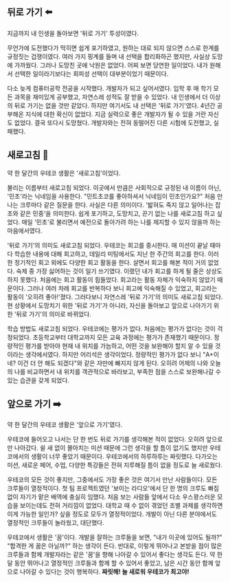 ## 뒤로 가기 ⬅️

지금까지 내 인생을 돌아보면 '뒤로 가기' 투성이였다. 

무언가에 도전했다가 막히면 쉽게 포기하였고, 원하는 대로 되지 않으면 스스로 한계를 규정짓는 겁쟁이였다. 여러 가지 핑계를 들며 내 선택을 합리화하곤 했지만, 사실상 도망에 가까웠다. 그러나 도망친 곳에 낙원은 없었다. 어찌 보면 당연한 일이었다. 내가 원해서 선택한 일이라기보다는 회피성 선택이 대부분이었기 때문이다.

다소 늦게 컴퓨터공학 전공을 시작했다. 개발자가 되고 싶어서였다. 입학 후 매 학기 모든 과목을 재미있게 공부했고, 자연스레 성적도 잘 받을 수 있었다. 내 인생에서 더 이상의 뒤로 가기는 없을 것만 같았다. 하지만 여기서도 내 선택은 '뒤로 가기'였다. 4년간 공부해온 지식에 대한 확신이 없었다. 지금 실력으로 좋은 개발자가 될 수 있을 거란 자신도 없었다. 결국 또다시 도망쳤다. 개발자와는 전혀 동떨어진 다른 시험에 도전했고, 실패했다.

## 새로고침 🔄

약 한 달간의 우테코 생활은 '새로고침'이었다. 

불리는 이름부터 새로고침 되었다. 이곳에서 만큼은 사회적으로 규정된 내 이름이 아닌, '민초'라는 닉네임을 사용한다. "민트초코를 좋아하셔서 닉네임이 민초인가요?" 처음 만나는 크루마다 같은 질문을 한다. 사실은 다른 의미이다. '밟혀도 죽지 않고 일어나는 잡초와 같은 민중'을 의미한다. 쉽게 포기하고, 도망치고, 끈기 없는 나를 새로고침 하고 싶었다. 매일 '민초'로 불리면서 예전으로 돌아가려 하는 나를 제지할 수 있지 않을까 하는 마음에서였다.

'뒤로 가기'의 의미도 새로고침 되었다. 우테코는 회고를 중시한다. 매 미션이 끝날 때마다 학습한 내용에 대해 회고하고, 데일리 미팅에서도 지난 한 주간의 회고를 한다. 이러한 정기적인 회고 외에도 다양한 회고 활동을 한다. 살면서 회고를 해본 적이 거의 없었다. 숙제 중 가장 싫어하는 것이 일기 쓰기였다. 이랬던 내가 회고를 하게 될 줄은 상상도 하지 못했다. 처음에는 회고 활동이 힘들었다. 회고라는 활동 자체가 익숙하지 않았기 때문이다. 그러나 여러 차례 회고를 반복하다 보니 회고에 익숙해질 수 있었고, 회고라는 활동이 '오히려 좋아!'졌다. 그러다보니 자연스레 '뒤로 가기'의 의미도 새로고침 되었다. 현 상황에서 도망치기 위한 '뒤로 가기'가 아니라, 자신을 돌아보고 앞으로 나아가기 위한 '뒤로 가기'의 의미로 바뀌었다.

학습 방법도 새로고침 되었다. 우테코에는 평가가 없다. 처음에는 평가가 없다는 것이 걱정되었다. 초등학교부터 대학교까지 모든 교육 과정에는 평가가 존재했기 때문이다. 정량적인 평가를 받아야 현재 내 위치를 가늠하고, 어떤 것을 보완해야 할지 알 수 있을 것이라는 생각에서였다. 하지만 어리석은 생각이었다. 정량적인 평가가 없다 보니 "A+이네? 이건 더 안 해도 되겠다"와 같은 자만에 빠지지 않게 된다. 오히려 어제의 나와 오늘의 나를 비교하면서 내 위치를 객관적으로 바라보고, 부족한 점을 스스로 보완해나갈 수 있는 습관을 갖게 되었다.

## 앞으로 가기 ➡️

약 한 달간의 우테코 생활은 '앞으로 가기'였다. 

우테코에 들어오고 나서는 단 한 번도 뒤로 가기를 생각해본 적이 없었다. 오히려 앞으로만 나아갔다. 쉴 새 없이 몰아치는 미션 때문에 그런 생각을 할 틈이 없기도 했지만 우테코에서의 생활이 너무 좋았기 때문이다. 우테코에서의 하루하루는 짜릿했다. 다가오는 미션, 새로운 페어, 수업, 다양한 특강들은 전혀 지루해질 틈이 없을 정도로 늘 새로웠다.

우테코의 모든 것이 좋지만, 그중에서도 가장 좋은 것은 여기서 만난 사람들이다. 모든 크루들이 열정적이다. 첫 팀 프로젝트였던 '보이는 라디오'에서 단 한 명의 크루도 빠짐 없이 자기가 맡은 배역에 충실히 임했다. 처음 보는 사람들 앞에서 다소 우스꽝스러운 모습을 보이는데도 전혀 거리낌이 없었다. 대학교 때 수 없이 겪었던 조별 과제를 생각하면 이게 가능한 일인가? 싶을 정도로 모두가 열정적이었다. 개발이 아닌 다른 분야에서도 열정적인 크루들이 놀라웠고, 대단했다.

우테코에서 생활은 '꿈'이다. 개발을 잘하는 크루들을 보면, "내가 이곳에 있어도 될까?" "합격한 게 꿈은 아닐까?" 하는 생각이 든다. 반대로, 이렇게 뛰어나고 본받을 점이 많은 크루들과 함께 개발자라는 같은 '꿈'을 향해 나아갈 수 있어서 좋다는 생각도 든다. 약 한 달 동안 뛰어나고 열정적인 크루들과 함께 할 수 있어서 좋았고, 남은 시간 동안 함께 앞으로 나아갈 수 있다는 것이 행복하다. **짜릿해! 늘 새로워 우테코가 최고야!**

